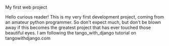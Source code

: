 My first web project

Hello curious reader! This is my very first development project, coming from an amateur python programmer. So don't expect much, but don't be blown away if this becomes the greatest project that has ever touched those beautiful eyes. I am following the tango_with_django tutorial on tangowithdjango.com
